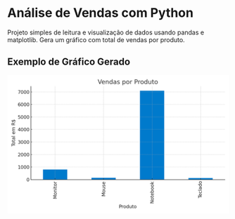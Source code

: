 # Análise de Vendas com Python
Projeto simples de leitura e visualização de dados usando pandas e matplotlib.
Gera um gráfico com total de vendas por produto.
## Exemplo de Gráfico Gerado

![Gráfico de Vendas](grafico_vendas.png)
